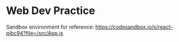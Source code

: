 # Web Dev Practice

Sandbox environment for reference:
https://codesandbox.io/s/react-pibc94?file=/src/App.js